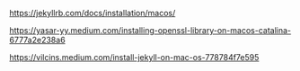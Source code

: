 https://jekyllrb.com/docs/installation/macos/

https://yasar-yy.medium.com/installing-openssl-library-on-macos-catalina-6777a2e238a6

https://vilcins.medium.com/install-jekyll-on-mac-os-778784f7e595